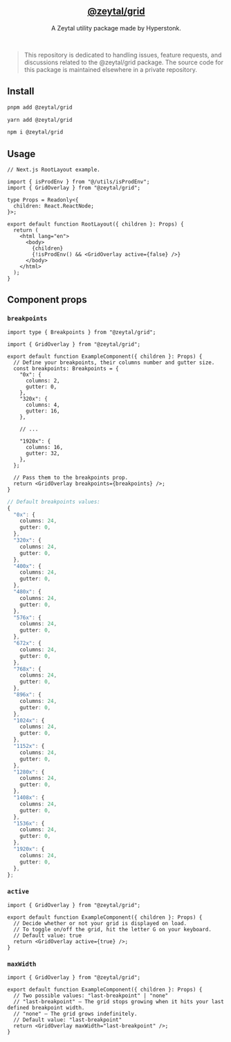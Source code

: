 <p align="center">
  <a href="https://www.npmjs.com/package/@zeytal/grid">
    <h2 align="center">@zeytal/grid</h2>
  </a>
</p>

<p align="center">
  A Zeytal utility package made by Hyperstonk.
</p>
<br/>

> This repository is dedicated to handling issues, feature requests, and discussions related to the @zeytal/grid package. The source code for this package is maintained elsewhere in a private repository.

## Install

```sh
pnpm add @zeytal/grid

yarn add @zeytal/grid

npm i @zeytal/grid
```

## Usage

```tsx
// Next.js RootLayout example.

import { isProdEnv } from "@/utils/isProdEnv";
import { GridOverlay } from "@zeytal/grid";

type Props = Readonly<{
  children: React.ReactNode;
}>;

export default function RootLayout({ children }: Props) {
  return (
    <html lang="en">
      <body>
        {children}
        {!isProdEnv() && <GridOverlay active={false} />}
      </body>
    </html>
  );
}
```

## Component props

### `breakpoints`

```tsx
import type { Breakpoints } from "@zeytal/grid";

import { GridOverlay } from "@zeytal/grid";

export default function ExampleComponent({ children }: Props) {
  // Define your breakpoints, their columns number and gutter size.
  const breakpoints: Breakpoints = {
    "0x": {
      columns: 2,
      gutter: 0,
    },
    "320x": {
      columns: 4,
      gutter: 16,
    },

    // ...

    "1920x": {
      columns: 16,
      gutter: 32,
    },
  };

  // Pass them to the breakpoints prop.
  return <GridOverlay breakpoints={breakpoints} />;
}
```

```ts
// Default breakpoints values:
{
  "0x": {
    columns: 24,
    gutter: 0,
  },
  "320x": {
    columns: 24,
    gutter: 0,
  },
  "400x": {
    columns: 24,
    gutter: 0,
  },
  "480x": {
    columns: 24,
    gutter: 0,
  },
  "576x": {
    columns: 24,
    gutter: 0,
  },
  "672x": {
    columns: 24,
    gutter: 0,
  },
  "768x": {
    columns: 24,
    gutter: 0,
  },
  "896x": {
    columns: 24,
    gutter: 0,
  },
  "1024x": {
    columns: 24,
    gutter: 0,
  },
  "1152x": {
    columns: 24,
    gutter: 0,
  },
  "1280x": {
    columns: 24,
    gutter: 0,
  },
  "1408x": {
    columns: 24,
    gutter: 0,
  },
  "1536x": {
    columns: 24,
    gutter: 0,
  },
  "1920x": {
    columns: 24,
    gutter: 0,
  },
};
```

### `active`

```tsx
import { GridOverlay } from "@zeytal/grid";

export default function ExampleComponent({ children }: Props) {
  // Decide whether or not your grid is displayed on load.
  // To toggle on/off the grid, hit the letter G on your keyboard.
  // Default value: true
  return <GridOverlay active={true} />;
}
```

### `maxWidth`

```tsx
import { GridOverlay } from "@zeytal/grid";

export default function ExampleComponent({ children }: Props) {
  // Two possible values: "last-breakpoint" | "none"
  // "last-breakpoint" — The grid stops growing when it hits your last defined breakpoint width.
  // "none" — The grid grows indefinitely.
  // Default value: "last-breakpoint"
  return <GridOverlay maxWidth="last-breakpoint" />;
}
```
